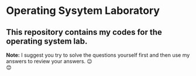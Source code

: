 # Operating Sysytem Laboratory

## This repository contains my codes for the operating system lab.

**Note:** I suggest you try to solve the questions yourself first and then use my answers to review your answers.
&#128521;	
&#128522;	

